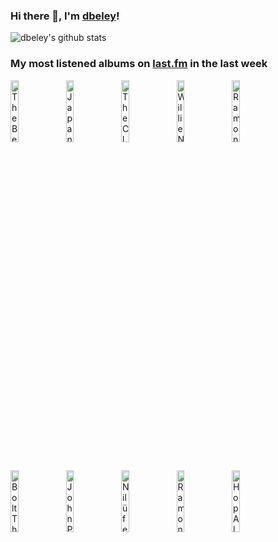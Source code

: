### Hi there 👋, I'm [dbeley](https://dbeley.ovh/en)!

![dbeley's github stats](https://github-readme-stats.vercel.app/api?username=dbeley)

### My most listened albums on [last.fm](https://www.last.fm/user/d_beley) in the last week

[<img src='https://lastfm.freetls.fastly.net/i/u/300x300/b725600828e4446f863e5645fc9cbcd2.png' width='16%' height='16%' alt='The Beach Boys - Sounds of Summer: The Very Best of the Beach Boys'>](https://www.last.fm/music/the%2bbeach%2bboys/sounds%2bof%2bsummer%253a%2bthe%2bvery%2bbest%2bof%2bthe%2bbeach%2bboys)&nbsp;
[<img src='https://lastfm.freetls.fastly.net/i/u/300x300/0eaa26428a030e5fd44677e2275b47d5.png' width='16%' height='16%' alt='Japanese Breakfast - Jubilee'>](https://www.last.fm/music/japanese%2bbreakfast/jubilee)&nbsp;
[<img src='https://lastfm.freetls.fastly.net/i/u/300x300/680af088e127e474fc536a5cfad36f3e.jpg' width='16%' height='16%' alt='The Clash - London Calling'>](https://www.last.fm/music/the%2bclash/london%2bcalling)&nbsp;
[<img src='https://lastfm.freetls.fastly.net/i/u/300x300/e519028471154fde5255accbb4e9e59d.jpg' width='16%' height='16%' alt='Willie Nelson - Red Headed Stranger'>](https://www.last.fm/music/willie%2bnelson/red%2bheaded%2bstranger)&nbsp;
[<img src='https://lastfm.freetls.fastly.net/i/u/300x300/32b61b03e34a4e8a91d3bb0dea72a5b4.png' width='16%' height='16%' alt='Ramones - Ramones'>](https://www.last.fm/music/ramones/ramones)&nbsp;
<br>
[<img src='https://lastfm.freetls.fastly.net/i/u/300x300/a819f886c167076136f979af18bb4fda.jpg' width='16%' height='16%' alt='Bolt Thrower - Those Once Loyal'>](https://www.last.fm/music/bolt%2bthrower/those%2bonce%2bloyal)&nbsp;
[<img src='https://lastfm.freetls.fastly.net/i/u/300x300/f3dabb60279862c44fce1ab4f08ea985.jpg' width='16%' height='16%' alt='John Prine - John Prine'>](https://www.last.fm/music/john%2bprine/john%2bprine)&nbsp;
[<img src='https://lastfm.freetls.fastly.net/i/u/300x300/6c995a96166bd8cf25d80f2e7f918291.jpg' width='16%' height='16%' alt='Nilüfer Yanya - Miss Universe'>](https://www.last.fm/music/nil%25c3%25bcfer%2byanya/miss%2buniverse)&nbsp;
[<img src='https://lastfm.freetls.fastly.net/i/u/300x300/b4acf9086c7144edc46928022de21d92.jpg' width='16%' height='16%' alt='Ramones - Rocket to Russia'>](https://www.last.fm/music/ramones/rocket%2bto%2brussia)&nbsp;
[<img src='https://lastfm.freetls.fastly.net/i/u/300x300/01f6872bae2174f1a98170fe0ba3e2ca.jpg' width='16%' height='16%' alt='Hop Along - Painted Shut'>](https://www.last.fm/music/hop%2balong/painted%2bshut)&nbsp;
<br>
